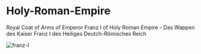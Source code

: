 # Holy-Roman-Empire

Royal Coat of Arms of Emperor Franz I of Holy Roman Empire - Das Wappen des Kaiser Franz I des Heiliges Deutch-Römisches Reich

![franz-I](https://user-images.githubusercontent.com/73434605/165285179-5d5d611d-fb0a-44fa-8560-9b770f01ae13.png)
